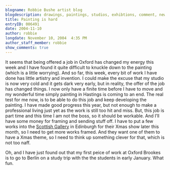 ```yaml
---
blogname: Robbie Bushe artist blog
blogdescription: drawings, paintings, studios, exhibtions, comment, news as they happen to Robbie Bushe
title: Painting is hard
entryID: 006491
date: 2004-11-10
author: robbie
longdate: November 10, 2004  4:35 PM
author_staff_member: robbie
show_comments: true
---
```


<p>It seems that being offered a job in Oxford has changed my energy this week and I have found it quite difficult to knuckle down to the painting (which is a little worrying). And so far, this week, every bit of work I have done has little artistry and invention. I could make the excuse that my studio is now very cold and it gets dark very early, but in reality, the offer of the job has changed things. I now only have a finite time before I have to move and my wonderful time simply painting in Hastings is coming to an end. The real test for me now, is to be able to do this job and keep developing the painting. I have made good progress this year, but not enough to make a professional living just yet as the work is still too hit and miss. But, this job is part time and this time I am not the boss, so it should be workable. And I&#8217;ll have some money for framing and sending stuff off. I have to put a few works into the <a href="http://www.scottish-gallery.co.uk/">Scottish Gallery</a> in Edinburgh for their Xmas show later this month, so I need to get more works framed. And they want one of them to have a Xmas theme, so I need to think up something clever for that, which is not too naff.</p>

<p>Oh, and I have just found out that my first peice of work at Oxford Brookes is to go to Berlin on a study trip with the the students in early January. What fun.</p>

